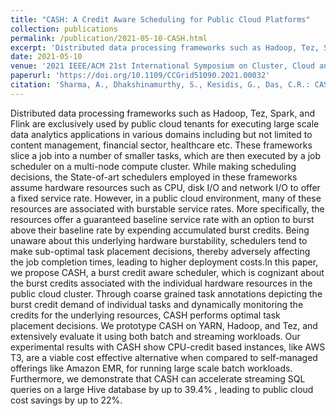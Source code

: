 ```yaml
---
title: "CASH: A Credit Aware Scheduling for Public Cloud Platforms"
collection: publications
permalink: /publication/2021-05-10-CASH.html
excerpt: 'Distributed data processing frameworks such as Hadoop, Tez, Spark, and Flink are exclusively used by public cloud tenants for executing large scale data analytics applications in various domains including but not limited to content management, financial sector, healthcare etc. These frameworks slice a job into a number of smaller tasks, which are then executed by a job scheduler on a multi-node compute cluster. While making scheduling decisions, the State-of-art schedulers employed in these frameworks assume hardware resources such as CPU, disk I/O and network I/O to offer a fixed service rate. However, in a public cloud environment, many of these resources are associated with burstable service rates. More specifically, the resources offer a guaranteed baseline service rate with an option to burst above their baseline rate by expending accumulated burst credits. Being unaware about this underlying hardware burstability, schedulers tend to make sub-optimal task placement decisions, thereby adversely affecting the job completion times, leading to higher deployment costs.In this paper, we propose CASH, a burst credit aware scheduler, which is cognizant about the burst credits associated with the individual hardware resources in the public cloud cluster. Through coarse grained task annotations depicting the burst credit demand of individual tasks and dynamically monitoring the credits for the underlying resources, CASH performs optimal task placement decisions. We prototype CASH on YARN, Hadoop, and Tez, and extensively evaluate it using both batch and streaming workloads. Our experimental results with CASH show CPU-credit based instances, like AWS T3, are a viable cost effective alternative when compared to self-managed offerings like Amazon EMR, for running large scale batch workloads. Furthermore, we demonstrate that CASH can accelerate streaming SQL queries on a large Hive database by up to 39.4% , leading to public cloud cost savings by up to 22%.'
date: 2021-05-10
venue: '2021 IEEE/ACM 21st International Symposium on Cluster, Cloud and Internet Computing (CCGrid)'
paperurl: 'https://doi.org/10.1109/CCGrid51090.2021.00032'
citation: 'Sharma, A., Dhakshinamurthy, S., Kesidis, G., Das, C.R.: CASH: a credit aware scheduling for public cloud platforms. In: 2021 IEEE/ACM 21st International Symposium on Cluster, Cloud and Internet Computing (CCGrid), pp. 227–236. IEEE (2021)'
---
```


Distributed data processing frameworks such as Hadoop, Tez, Spark, and Flink are exclusively used by public cloud tenants for executing large scale data analytics applications in various domains including but not limited to content management, financial sector, healthcare etc. These frameworks slice a job into a number of smaller tasks, which are then executed by a job scheduler on a multi-node compute cluster. While making scheduling decisions, the State-of-art schedulers employed in these frameworks assume hardware resources such as CPU, disk I/O and network I/O to offer a fixed service rate. However, in a public cloud environment, many of these resources are associated with burstable service rates. More specifically, the resources offer a guaranteed baseline service rate with an option to burst above their baseline rate by expending accumulated burst credits. Being unaware about this underlying hardware burstability, schedulers tend to make sub-optimal task placement decisions, thereby adversely affecting the job completion times, leading to higher deployment costs.In this paper, we propose CASH, a burst credit aware scheduler, which is cognizant about the burst credits associated with the individual hardware resources in the public cloud cluster. Through coarse grained task annotations depicting the burst credit demand of individual tasks and dynamically monitoring the credits for the underlying resources, CASH performs optimal task placement decisions. We prototype CASH on YARN, Hadoop, and Tez, and extensively evaluate it using both batch and streaming workloads. Our experimental results with CASH show CPU-credit based instances, like AWS T3, are a viable cost effective alternative when compared to self-managed offerings like Amazon EMR, for running large scale batch workloads. Furthermore, we demonstrate that CASH can accelerate streaming SQL queries on a large Hive database by up to 39.4% , leading to public cloud cost savings by up to 22%.
